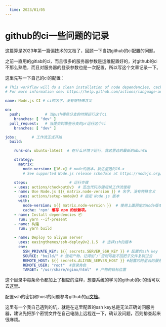 ```yaml
---
  time: 2023/01/05
---
```

# github的ci一些问题的记录

这篇算是2023年第一篇偏技术的文档了，回顾一下当初github的ci配置的问题。

之前一直用的gitlab的ci，而且很多的服务器参数是运维配置好的，对github的ci不那么熟悉，而且对服务器的登录参数也是一次配置，所以写这个文章记录一下。

这里先写一下自己的ci的配置：

```yaml
# This workflow will do a clean installation of node dependencies, cache/restore them, build the source code and run tests across different versions of node
# For more information see: https://help.github.com/actions/language-and-framework-guides/using-nodejs-with-github-actions

name: Node.js CI # ci的名字，没有啥特殊含义

on:
  push:           # 当push哪些分支的时候运行这个ci
    branches: [ "dev" ]
  pull_request:   # 当提交到哪些分支的pr运行这个ci
    branches: [ "dev" ]

jobs:       # 工作流正式开始
  build:

    runs-on: ubuntu-latest  # 在什么环境下运行，我这里选的最新的ubuntu

    strategy:
      matrix:
        node-version: [16.x] # node的版本，我这里选的16.x
        # See supported Node.js release schedule at https://nodejs.org/en/about/releases/

    steps:                   # 运行步骤
    - uses: actions/checkout@v3  # 签出代码方便后续工作流使用
    - name: Use Node.js ${{ matrix.node-version }} # 名字，没有特殊含义
      uses: actions/setup-node@v3 # 指定 Node.js 版本
      with:
        node-version: ${{ matrix.node-version }}  # 使用上面预定的node版本
        cache: 'npm' 缓存 npm 的依赖项。
    - name: Install dependencies 📦️
      run: yarn --if-present
    - name: 构建
      run: yarn build

    - name: Deploy to aliyun server
      uses: easingthemes/ssh-deploy@v2.1.5  # 选择ssh的版本
      env:
        SSH_PRIVATE_KEY: ${{ secrets.SERVER_SSH_KEY }} # 配置的ssh key
        SOURCE: "build/" # 使用产物，记得加’/‘否则可能不回把子文件复制过去
        REMOTE_HOST: ${{ secrets.ALIYUN_SERVER_HOST }} #配置的阿里云的服务器的公网IP
        REMOTE_USER: "root"  #登录角色
        TARGET: "/usr/share/nginx/html"  # 产物的目标位置


```

这个目录中每条命令都加上了相应的注释，想要系统的学习的github的ci的话可以去[这里](https://docs.github.com/zh/actions)。

配置ssh的密钥和host的问题参考github的[ci文档](https://docs.github.com/zh/actions/security-guides/encrypted-secrets)。

这里有一个我自己遇到的坑，就是在这里配置的ssh key总是无法正确访问服务器，建议先把那个密钥文件在自己电脑上远程连一下，确认没问题，否则排查起来很麻烦。
